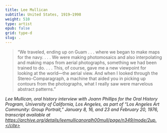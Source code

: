```yaml
---
title: Lee Mullican
subtitle: United States, 1919–1998
weight: 510
type: artist
epub: false
grid: type-d
slug: .
---
```

>“We traveled, ending up on Guam . . . where we began to make maps for the navy. . . . We were making photomosaics and also interpolating and making maps from aerial photographs, something we had been trained to do. . . . This, of course, gave me a new viewpoint for looking at the world—the aerial view. And when I looked through the Stereo-Comparagraph, a machine that aided you in picking up contours from the photographs, what I really saw were marvelous abstract patterns.”

<cite>Lee Mullican, oral history interview with Joann Phillips for the Oral History Program, University of California, Los Angeles, as part of “Los Angeles Art Community: Group Portrait,” January 8, 16, and 23 and February 20, 1976, transcript available at https://archive.org/details/leemullicanoralh00mull/page/n349/mode/2up.</cite>
